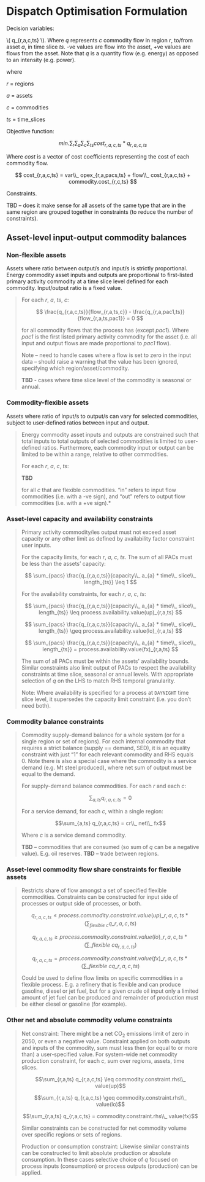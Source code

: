 # Dispatch Optimisation Formulation

Decision variables:

\\( q_{r,a,c,ts} \\). Where *q* represents *c* commodity flow in region *r*, to/from asset *a*, in
time slice *ts*.
-ve values are flow into the asset, +ve values are flows from the asset. Note that *q* is a quantity
flow (e.g. energy) as opposed to an intensity (e.g. power).

where

*r* = regions

*a* = assets

*c* = commodities

*ts* = time_slices

Objective function:

$$
  min. \sum_{r}{\sum_{a}{\sum_{c}{\sum_{ts}}}} cost_{r,a,c,ts} * q_{r,a,c,ts}
$$

Where *cost* is a vector of cost coefficients representing the cost of
each commodity flow.

$$
  cost_{r,a,c,ts} = var\\_ opex_{r,a,pacs,ts} + flow\\_ cost_{r,a,c,ts} + commodity.cost_{r,c,ts}
$$

Constraints.

TBD – does it make sense for all assets of the same type that are in the
same region are grouped together in constraints (to reduce the number of
constraints).

## Asset-level input-output commodity balances

### Non-flexible assets

Assets where ratio between output/s and input/s is strictly proportional. Energy commodity asset
inputs and outputs are proportional to first-listed primary activity commodity at a time slice level
defined for each commodity. Input/output ratio is a fixed value.

> For each *r*, *a*, *ts*, *c*:
>
> $$ \frac{q_{r,a,c,ts}}{flow_{r,a,ts,c}} - \frac{q_{r,a,pac1,ts}}{flow_{r,a,ts,pac1}} = 0 $$
>
> for all commodity flows that the process has (except *pac1*). Where *pac1* is the first listed
> primary activity commodity for the asset (i.e. all input and output flows are made proportional to
> *pac1* flow).
>
> Note – need to handle cases where a flow is set to zero in the input data – should raise a
> warning that the value has been ignored, specifying which region/asset/commodity.
>
> **TBD** - cases where time slice level of the commodity is seasonal or annual.

### Commodity-flexible assets

Assets where ratio of input/s to output/s can vary for selected commodities, subject to user-defined
ratios between input and output.

> Energy commodity asset inputs and outputs are constrained such that total inputs to total outputs
> of selected commodities is limited to user-defined ratios. Furthermore, each commodity input or
> output can be limited to be within a range, relative to other commodities.
>
> For each *r*, *a*, *c*, *ts*:
>
> **TBD**
>
> for all *c* that are flexible commodities. “in” refers to input flow commodities (i.e. with a -ve
> sign), and “out” refers to output flow commodities (i.e. with a +ve sign).*

### Asset-level capacity and availability constraints

> Primary activity commodity/ies output must not exceed asset capacity or any other limit as
> defined by availability factor constraint user inputs.
>
> For the capacity limits, for each *r*, *a*, *c*, *ts*. The sum of all PACs must be less than the
> assets’ capacity:
>
> $$
> \sum_{pacs} \frac{q_{r,a,c,ts}}{capacity\\_ a_{a} * time\\_ slice\\_ length_{ts}} \leq 1
> $$
>
> For the availability constraints, for each *r*, *a*, *c*, *ts*:
>
> $$
> \sum_{pacs} \frac{q_{r,a,c,ts}}{capacity\\_ a_{a} * time\\_ slice\\_ length_{ts}}
> \leq process.availability.value(up)_{r,a,ts}
> $$
>
> $$
> \sum_{pacs} \frac{q_{r,a,c,ts}}{capacity\\_ a_{a} * time\\_ slice\\_ length_{ts}}
> \geq process.availability.value(lo)_{r,a,ts}
> $$
>
> $$
> \sum_{pacs} \frac{q_{r,a,c,ts}}{capacity\\_ a_{a} * time\\_ slice\\_ length_{ts}}
> = process.availability.value(fx)_{r,a,ts}
> $$
>
> The sum of all PACs must be within the assets' availability bounds. Similar constraints also
> limit output of PACs to respect the availability constraints at time slice, seasonal or annual
> levels. With appropriate selection of *q* on the LHS to match RHS temporal granularity.
>
> Note: Where availability is specified for a process at `DAYNIGHT` time slice level, it supersedes
> the capacity limit constraint (i.e. you don’t need both).

### Commodity balance constraints

> Commodity supply-demand balance for a whole system (or for a single region or set of regions).
> For each internal commodity that requires a strict balance (supply == demand, SED), it is an
> equality constraint with just “1” for each relevant commodity and RHS equals 0. Note there is also
> a special case where the commodity is a service demand (e.g. Mt steel produced), where net sum of
> output must be equal to the demand.
>
> For supply-demand balance commodities. For each *r* and each *c*:
>
> $$\sum_{a,ts} q_{r,a,c,ts} = 0$$
>
> For a service demand, for each *c*, within a single region:
>
> $$\sum_{a,ts} q_{r,a,c,ts} = cr\\_ net\\_ fx$$
>
> Where *c* is a service demand commodity.
>
> **TBD** – commodities that are consumed (so sum of *q* can be a negative value). E.g. oil reserves.
> **TBD** – trade between regions.

### Asset-level commodity flow share constraints for flexible assets

> Restricts share of flow amongst a set of specified flexible commodities. Constraints can be
> constructed for input side of processes or output side of processes, or both.
>
> $$
> q_{r,a,c,ts} \leq process.commodity.constraint.value(up)\_{r,a,c,ts} *
> \left( \sum_{flexible\ c} q\_{r,a,c,ts} \right)
> $$
>
> $$
> q_{r,a,c,ts} \geq process.commodity.constraint.value(lo)\_{r,a,c,ts} *
> \left( \sum\_{flexible\ c} q_{r,a,c,ts} \right)
> $$
>
> $$
> q_{r,a,c,ts} = process.commodity.constraint.value(fx)\_{r,a,c,ts} *
> \left( \sum\_{flexible\ c} q\_{r,a,c,ts} \right)
> $$
>
> Could be used to define flow limits on specific commodities in a flexible process. E.g. a
> refinery that is flexible and can produce gasoline, diesel or jet fuel, but for a given crude oil
> input only a limited amount of jet fuel can be produced and remainder of production must be either
> diesel or gasoline (for example).

### Other net and absolute commodity volume constraints

<!-- markdownlint-disable-next-line MD033 -->
> Net constraint: There might be a net CO<sub>2</sub> emissions limit of zero in 2050, or even a
> negative value. Constraint applied on both outputs and inputs of the commodity, sum must less then
> (or equal to or more than) a user-specified value. For system-wide net commodity production
> constraint, for each *c*, sum over regions, assets, time slices.
>
> $$\sum_{r,a,ts} q_{r,a,c,ts} \leq commodity.constraint.rhs\\_ value(up)$$
>
> $$\sum_{r,a,ts} q_{r,a,c,ts} \geq commodity.constraint.rhs\\_ value(lo)$$
>
> $$\sum_{r,a,ts} q_{r,a,c,ts} = commodity.constraint.rhs\\_ value(fx)$$
>
> Similar constraints can be constructed for net commodity volume over specific regions or sets of
> regions.
>
> Production or consumption constraint: Likewise similar constraints can be constructed to limit
> absolute production or absolute consumption. In these cases selective choice of *q* focused on
> process inputs (consumption) or process outputs (production) can be applied.
